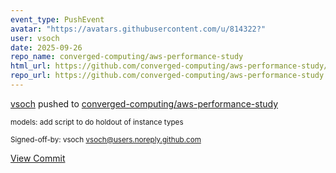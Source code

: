 ```yaml
---
event_type: PushEvent
avatar: "https://avatars.githubusercontent.com/u/814322?"
user: vsoch
date: 2025-09-26
repo_name: converged-computing/aws-performance-study
html_url: https://github.com/converged-computing/aws-performance-study/commit/a6424ddeefbde7f99005f182d3e6e5814b4ef5e0
repo_url: https://github.com/converged-computing/aws-performance-study
---
```


<a href='https://github.com/vsoch' target='_blank'>vsoch</a> pushed to <a href='https://github.com/converged-computing/aws-performance-study' target='_blank'>converged-computing/aws-performance-study</a>

<small>models: add script to do holdout of instance types

Signed-off-by: vsoch <vsoch@users.noreply.github.com></small>

<a href='https://github.com/converged-computing/aws-performance-study/commit/a6424ddeefbde7f99005f182d3e6e5814b4ef5e0' target='_blank'>View Commit</a>